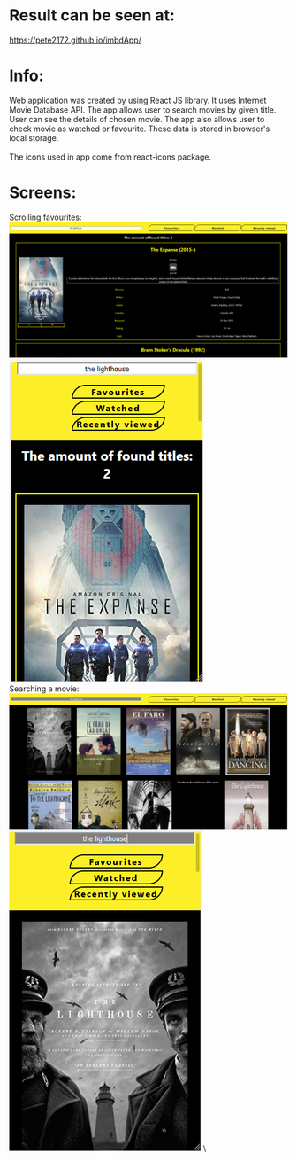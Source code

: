 # Result can be seen at:
 https://pete2172.github.io/imbdApp/
 
 # Info:
Web application was created by using React JS library. It uses Internet Movie Database API. The app allows user to search movies by given title. User can see the details of chosen movie. The app also allows user to check movie as watched or favourite. These data is stored in browser's local storage. \
\
The icons used in app come from react-icons package.


# Screens:
Scrolling favourites:
![Example1](https://raw.githubusercontent.com/Pete2172/imbdApp/master/favs_normal.PNG)
![Example2](https://raw.githubusercontent.com/Pete2172/imbdApp/master/favs_resp.PNG) \
Searching a movie:
![Example3](https://raw.githubusercontent.com/Pete2172/imbdApp/master/search_normal.PNG)
![Example3](https://raw.githubusercontent.com/Pete2172/imbdApp/master/serach_resp.PNG)
\

